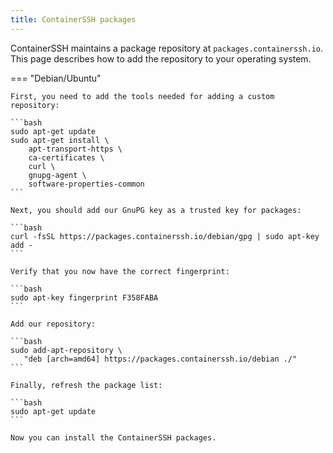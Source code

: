 ```yaml
---
title: ContainerSSH packages
---
```


ContainerSSH maintains a package repository at `packages.containerssh.io`. This page describes how to add the repository to your operating system.

=== "Debian/Ubuntu"

    First, you need to add the tools needed for adding a custom repository:
    
    ```bash
    sudo apt-get update
    sudo apt-get install \
        apt-transport-https \
        ca-certificates \
        curl \
        gnupg-agent \
        software-properties-common
    ```
    
    Next, you should add our GnuPG key as a trusted key for packages:
    
    ```bash
    curl -fsSL https://packages.containerssh.io/debian/gpg | sudo apt-key add -
    ```
    
    Verify that you now have the correct fingerprint:
    
    ```bash
    sudo apt-key fingerprint F358FABA
    ```
    
    Add our repository:
    
    ```bash
    sudo add-apt-repository \
       "deb [arch=amd64] https://packages.containerssh.io/debian ./"
    ```
    
    Finally, refresh the package list:
    
    ```bash
    sudo apt-get update
    ```
    
    Now you can install the ContainerSSH packages.